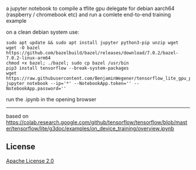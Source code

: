 a jupyter notebook to compile a tflite gpu delegate for debian aarch64 (raspberry / chromebook etc) and run a comlete end-to-end training example

on a clean debian system use:
```
sudo apt update && sudo apt install jupyter python3-pip unzip wget
wget -O bazel https://github.com/bazelbuild/bazel/releases/download/7.0.2/bazel-7.0.2-linux-arm64 
chmod +x bazel; ./bazel; sudo cp bazel /usr/bin
pip3 install tensorflow --break-system-packages
wget https://raw.githubusercontent.com/BenjaminWegener/tensorflow_lite_gpu_python/2024_tflite_gpu_python_wheel/tflite_complete_on_device_training_python_gpu.ipynb
jupyter notebook --ip='*' --NotebookApp.token='' --NotebookApp.password=''
```

run the .ipynb in the opening browser

---
based on https://colab.research.google.com/github/tensorflow/tensorflow/blob/master/tensorflow/lite/g3doc/examples/on_device_training/overview.ipynb

## License

[Apache License 2.0](LICENSE)
